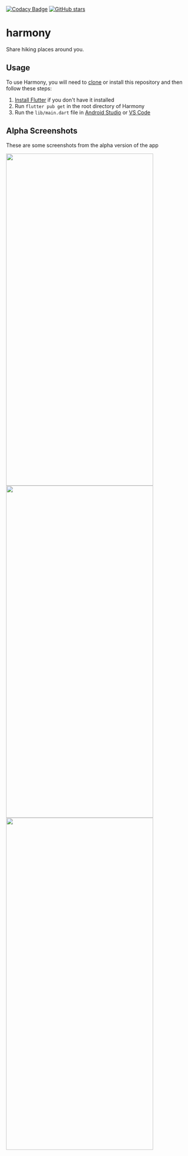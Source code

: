 [![Codacy Badge](https://app.codacy.com/project/badge/Grade/70e91b7a445c4bc79b5f59cb0a147580)](https://www.codacy.com/gh/MakufonSkifto/harmony/dashboard?utm_source=github.com&amp;utm_medium=referral&amp;utm_content=MakufonSkifto/harmony&amp;utm_campaign=Badge_Grade)
[![GitHub stars](https://img.shields.io/github/stars/MakufonSkifto/harmony)](https://github.com/MakufonSkifto/harmony/stargazers)

# harmony

Share hiking places around you.

## Usage

To use Harmony, you will need to [clone](https://docs.github.com/en/repositories/creating-and-managing-repositories/cloning-a-repository) or install this repository and then follow these steps:

1)  [Install Flutter](https://flutter.dev/docs/get-started/install) if you don't have it installed
2)  Run `flutter pub get` in the root directory of Harmony
3)  Run the `lib/main.dart` file in [Android Studio](https://developer.android.com/studio) or [VS Code](https://code.visualstudio.com/)

## Alpha Screenshots

These are some screenshots from the alpha version of the app

<img src="https://user-images.githubusercontent.com/63517174/140395177-fefb14ff-1352-4293-8ef5-0a279dce7377.png" width="400" height="900"/>

<img src="https://user-images.githubusercontent.com/63517174/140395161-fa55b611-2cd4-42e6-a344-90478dae6f4f.png" width="400" height="900"/>

<img src="https://user-images.githubusercontent.com/63517174/140525396-48034ece-12b9-4022-b4cd-500500ebec9a.png" width="400" height="900"/>
